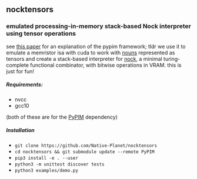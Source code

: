 ## nocktensors

### emulated processing-in-memory stack-based Nock interpreter using tensor operations

see [this paper](https://arxiv.org/html/2308.14007v2) for an explanation of the pypim framework; tldr we use it to emulate a memristor isa with cuda to work with [nouns](https://docs.urbit.org/courses/hoon-school/B-syntax#nouns) represented as tensors and create a stack-based interpreter for [nock](https://docs.urbit.org/language/nock/reference/definition), a minimal turing-complete functional combinator, with bitwise operations in VRAM. this is just for fun!

##### Requirements:

- nvcc
- gcc10

(both of these are for the [PyPIM](https://github.com/oleitersdorf/PyPIM) dependency)

##### Installation

- `git clone https://github.com/Native-Planet/nocktensors`
- `cd nocktensors && git submodule update --remote PyPIM`
- `pip3 install -e . --user`
- `python3 -m unittest discover tests`
- `python3 examples/demo.py`
